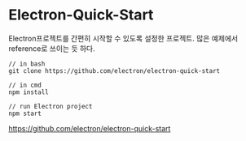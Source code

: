 # Electron-Quick-Start
Electron프로젝트를 간편히 시작할 수 있도록 설정한 프로젝트.
많은 예제에서 reference로 쓰이는 듯 하다.

```
// in bash
git clone https://github.com/electron/electron-quick-start

// in cmd
npm install

// run Electron project
npm start
```

https://github.com/electron/electron-quick-start
